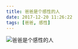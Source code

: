 ```yaml
---
title: 爸爸是个感性的人
date: 2017-12-20 11:26:22
tags: [爸爸, 感性]
---
```

![爸爸是个感性的人](http://panda-images.dsphoebe.com/baba-20171220.jpg)
